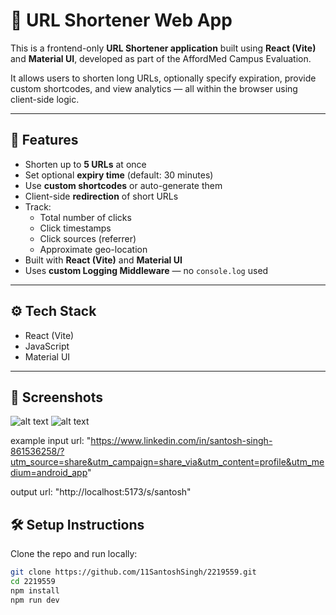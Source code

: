 # 🔗 URL Shortener Web App

This is a frontend-only **URL Shortener application** built using **React (Vite)** and **Material UI**, developed as part of the AffordMed Campus Evaluation.

It allows users to shorten long URLs, optionally specify expiration, provide custom shortcodes, and view analytics — all within the browser using client-side logic.

---

## 🚀 Features

- Shorten up to **5 URLs** at once
- Set optional **expiry time** (default: 30 minutes)
- Use **custom shortcodes** or auto-generate them
- Client-side **redirection** of short URLs
- Track:
  - Total number of clicks
  - Click timestamps
  - Click sources (referrer)
  - Approximate geo-location
- Built with **React (Vite)** and **Material UI**
- Uses **custom Logging Middleware** — no `console.log` used

---

## ⚙️ Tech Stack

- React (Vite)
- JavaScript
- Material UI

---

## 📸 Screenshots

![alt text](<Screenshot 2025-07-15 122808.png>) ![alt text](<Screenshot 2025-07-15 122824.png>)

example
input url: "https://www.linkedin.com/in/santosh-singh-861536258/?utm_source=share&utm_campaign=share_via&utm_content=profile&utm_medium=android_app"

output url: "http://localhost:5173/s/santosh"


## 🛠️ Setup Instructions

Clone the repo and run locally:

```bash
git clone https://github.com/11SantoshSingh/2219559.git
cd 2219559
npm install
npm run dev
